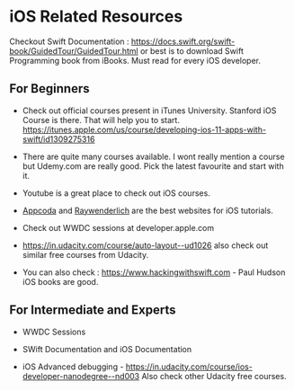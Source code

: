 # iOS Related Resources

Checkout Swift Documentation : https://docs.swift.org/swift-book/GuidedTour/GuidedTour.html or best is to download Swift Programming book from iBooks. Must read for every iOS developer. 

## For Beginners

- Check out official courses present in iTunes University. Stanford iOS Course is there. That will help you to start. https://itunes.apple.com/us/course/developing-ios-11-apps-with-swift/id1309275316

- There are quite many courses available. I wont really mention a course but Udemy.com are really good. Pick the latest favourite and start with it. 

- Youtube is a great place to check out iOS courses. 

- [Appcoda](http://appcoda.com/) and [Raywenderlich](http://raywenderlich.com/) are the best websites for iOS tutorials. 

- Check out WWDC sessions at developer.apple.com 

- https://in.udacity.com/course/auto-layout--ud1026 also check out similar free courses from Udacity.

- You can also check : https://www.hackingwithswift.com - Paul Hudson iOS books are good. 


## For Intermediate and Experts

- WWDC Sessions

- SWift Documentation and iOS Documentation 

- iOS Advanced debugging - https://in.udacity.com/course/ios-developer-nanodegree--nd003 Also check other Udacity free courses. 

